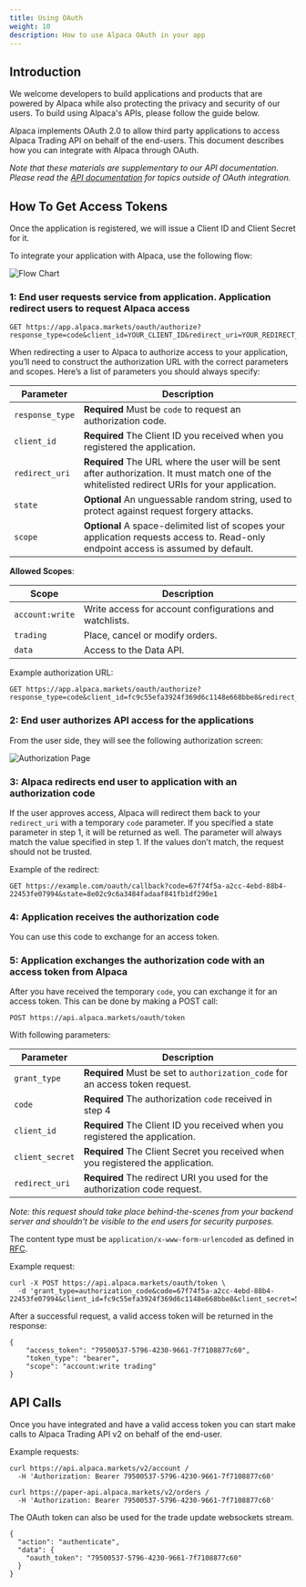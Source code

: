 ```yaml
---
title: Using OAuth
weight: 10
description: How to use Alpaca OAuth in your app
---
```


## Introduction

We welcome developers to build applications and products that are powered by Alpaca while also protecting the privacy and security of our users. To build using Alpaca's APIs, please follow the guide below.

Alpaca implements OAuth 2.0 to allow third party applications to access Alpaca Trading API on
behalf of the end-users. This document describes how you can integrate with Alpaca through OAuth.

*Note that these materials are supplementary to our API documentation. Please read the [API documentation](https://docs.alpaca.markets/api-documentation/api-v2/) for topics outside of OAuth integration.*


## How To Get Access Tokens

Once the application is registered, we will issue a Client ID and Client Secret for it.

To integrate your application with Alpaca, use the following flow:

![Flow Chart](../oauth_images/Flow.png)

### 1: End user requests service from application. Application redirect users to request Alpaca access

```
GET https://app.alpaca.markets/oauth/authorize?response_type=code&client_id=YOUR_CLIENT_ID&redirect_uri=YOUR_REDIRECT_URL&state=SOMETHING_RANDOM&scope=account:write%20trading
```

When redirecting a user to Alpaca to authorize access to your application, you’ll need to construct the authorization URL with the correct parameters and scopes. Here’s a list of parameters you should always specify:

| Parameter | Description |
| --------- | ----------- |
| `response_type` | **Required** Must be `code` to request an authorization code. |
| `client_id` | **Required** The Client ID you received when you registered the application. |
| `redirect_uri` | **Required** The URL where the user will be sent after authorization. It must match one of the whitelisted redirect URIs for your application. |
| `state` | **Optional** An unguessable random string, used to protect against request forgery attacks.  |
| `scope` | **Optional** A space-delimited list of scopes your application requests access to. Read-only endpoint access is assumed by default. |

**Allowed Scopes**:

| Scope           | Description                                             |
| --------------- | ------------------------------------------------------- |
| `account:write` | Write access for account configurations and watchlists. |
| `trading`       | Place, cancel or modify orders.                         |
| `data`          | Access to the Data API.                                 |



Example authorization URL:

```
GET https://app.alpaca.markets/oauth/authorize?response_type=code&client_id=fc9c55efa3924f369d6c1148e668bbe8&redirect_uri=https%3A%2F%2Fexample.com%2Foauth%2Fcallback&state=8e02c9c6a3484fadaaf841fb1df290e1&scope=account:write%20trading
```

### 2: End user authorizes API access for the applications

From the user side, they will see the following authorization screen:

![Authorization Page](../oauth_images/Authorization_Page.png)

### 3: Alpaca redirects end user to application with an authorization code

If the user approves access, Alpaca will redirect them back to your `redirect_uri` with a temporary `code` parameter. If you specified a state parameter in step 1, it will be returned as well. The parameter will always match the value specified in step 1. If the values don’t match, the request should not be trusted.

Example of the redirect:

```
GET https://example.com/oauth/callback?code=67f74f5a-a2cc-4ebd-88b4-22453fe07994&state=8e02c9c6a3484fadaaf841fb1df290e1
```

### 4: Application receives the authorization code

You can use this code to exchange for an access token.

### 5: Application exchanges the authorization code with an access token from Alpaca

After you have received the temporary `code`, you can exchange it for an access token. This can be done by making a POST call:

```
POST https://api.alpaca.markets/oauth/token
```

With following parameters:

| Parameter | Description |
| --------- | ----------- |
| `grant_type` | **Required** Must be set to `authorization_code` for an access token request. |
| `code` | **Required** The authorization `code` received in step 4 |
| `client_id` | **Required** The Client ID you received when you registered the application. |
| `client_secret` | **Required** The Client Secret you received when you registered the application. |
| `redirect_uri` | **Required** The redirect URI you used for the authorization code request. |

*Note: this request should take place behind-the-scenes from your backend server and shouldn't be visible to the end users for security purposes.*

The content type must be `application/x-www-form-urlencoded` as defined in [RFC](https://tools.ietf.org/html/rfc6749#section-3.2).

Example request:

```
curl -X POST https://api.alpaca.markets/oauth/token \
  -d 'grant_type=authorization_code&code=67f74f5a-a2cc-4ebd-88b4-22453fe07994&client_id=fc9c55efa3924f369d6c1148e668bbe8&client_secret=5b8027074d8ab434882c0806833e76508861c366&redirect_uri=https://example.com/oauth/callback'
```

After a successful request, a valid access token will be returned in the response:

```
{
    "access_token": "79500537-5796-4230-9661-7f7108877c60",
    "token_type": "bearer",
    "scope": "account:write trading"
}
```

## API Calls

Once you have integrated and have a valid access token you can start make calls to Alpaca Trading API v2 on behalf of the end-user.

Example requests:

```
curl https://api.alpaca.markets/v2/account /
  -H 'Authorization: Bearer 79500537-5796-4230-9661-7f7108877c60'
```

```
curl https://paper-api.alpaca.markets/v2/orders /
  -H 'Authorization: Bearer 79500537-5796-4230-9661-7f7108877c60'
```

The OAuth token can also be used for the trade update websockets stream.

```
{
  "action": "authenticate",
  "data": {
    "oauth_token": "79500537-5796-4230-9661-7f7108877c60"
  }
}
```
